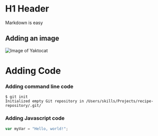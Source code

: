 # H1 Header
Markdown is easy

## Adding an image
![Image of Yaktocat](https://octodex.github.com/images/yaktocat.png)

# Adding Code
### Adding command line code
```
$ git init
Initialized empty Git repository in /Users/skills/Projects/recipe-repository/.git/
```

### Adding Javascript code
``` javascript
var myVar = "Hello, world!";
```
